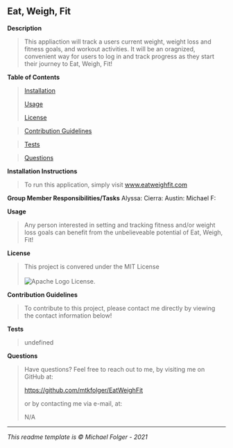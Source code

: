 **Eat, Weigh, Fit**
---

**Description**
>This appliaction will track a users current weight, weight loss and fitness goals, and workout activities. It will be an oragnized, convenient way for users to log in and track progress as they start their journey to Eat, Weigh, Fit!

**Table of Contents** 
>[Installation](#Installation)
>
>[Usage](#Usage)
>
>[License](#License)

>[Contribution Guidelines](#Contribution)

>[Tests](#Tests)

>[Questions](#Questions)

**Installation Instructions** <a name="Installation"></a>
>To run this application, simply visit www.eatweighfit.com

**Group Member Responsibilities/Tasks**
Alyssa: 
Cierra: 
Austin:
Michael F:

**Usage** <a name="Usage"></a>
>Any person interested in setting and tracking fitness and/or weight loss goals can benefit from the unbelieveable potential of Eat, Weigh, Fit!

**License** <a name="License"></a>
>This project is convered under the MIT License <br><br>![Apache Logo](https://badgen.net/badge/Licencse/MIT/red?icon=github) License.


**Contribution Guidelines** <a name="Contribution"></a>
>To contribute to this project, please contact me directly by viewing the contact information below!

**Tests** <a name="Tests"></a>
>undefined

**Questions** <a name="Questions"></a>
>Have questions? Feel free to reach out to me, by visiting me on GitHub at:
>
>https://github.com/mtkfolger/EatWeighFit
>
>or by contacting me via e-mail, at:
>
>N/A

---
*This readme template is © Michael Folger - 2021*
